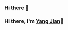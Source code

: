 ### Hi there 👋

<!--
**hanson-young/hanson-young** is a ✨ _special_ ✨ repository because its `README.md` (this file) appears on your GitHub profile.

Here are some ideas to get you started:

- 🔭 I’m currently working on ...
- 🌱 I’m currently learning ...
- 👯 I’m looking to collaborate on ...
- 🤔 I’m looking for help with ...
- 💬 Ask me about ...
- 📫 How to reach me: ...
- 😄 Pronouns: ...
- ⚡ Fun fact: ...
-->
### Hi there, I'm [Yang Jian](https://github.com/hanson-young)👋

<picture>
<source 
  srcset="https://github-readme-stats.vercel.app/api?username=hanson-young&show_icons=true&theme=dark"
  media="(prefers-color-scheme: dark)"
/>
<source
  srcset="https://github-readme-stats.vercel.app/api?username=hanson-young&show_icons=true"
  media="(prefers-color-scheme: light), (prefers-color-scheme: no-preference)"
/>
<!-- <img src="https://github-readme-stats.vercel.app/api?username=hanson-young&show_icons=true" /> -->
</picture>
